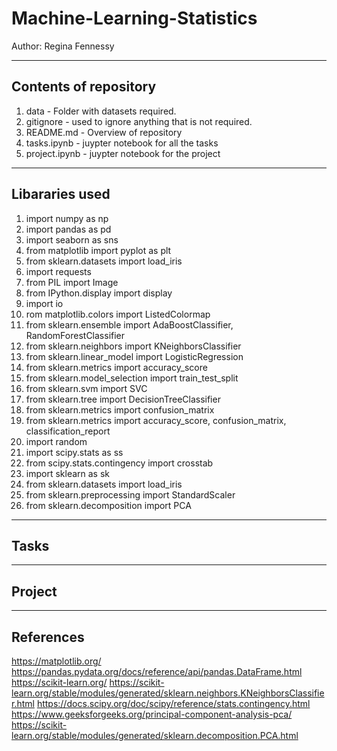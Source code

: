 # Machine-Learning-Statistics

Author: Regina Fennessy

***

## Contents of repository
1. data - Folder with datasets required.
2. gitignore - used to ignore anything that is not required.
3. README.md - Overview of repository
4. tasks.ipynb - juypter notebook for all the tasks
5. project.ipynb - juypter notebook for the project


***

## Libararies used

1. import numpy as np
2. import pandas as pd
3. import seaborn as sns
4. from matplotlib import pyplot as plt
5. from sklearn.datasets import load_iris
6. import requests
7. from PIL import Image
8. from IPython.display import display
9. import io
10. rom matplotlib.colors import ListedColormap
11. from sklearn.ensemble import AdaBoostClassifier, RandomForestClassifier
12. from sklearn.neighbors import KNeighborsClassifier
13. from sklearn.linear_model import LogisticRegression
14. from sklearn.metrics import accuracy_score
15. from sklearn.model_selection import train_test_split
16. from sklearn.svm import SVC
17. from sklearn.tree import DecisionTreeClassifier
18. from sklearn.metrics import confusion_matrix
19. from sklearn.metrics import accuracy_score, confusion_matrix, classification_report
20. import random
21. import scipy.stats as ss
22. from scipy.stats.contingency import crosstab
23. import sklearn as sk
24. from sklearn.datasets import load_iris
25. from sklearn.preprocessing import StandardScaler
26. from sklearn.decomposition import PCA


***
## Tasks


***
## Project


***
## References
https://matplotlib.org/
https://pandas.pydata.org/docs/reference/api/pandas.DataFrame.html
https://scikit-learn.org/
https://scikit-learn.org/stable/modules/generated/sklearn.neighbors.KNeighborsClassifier.html
https://docs.scipy.org/doc/scipy/reference/stats.contingency.html
https://www.geeksforgeeks.org/principal-component-analysis-pca/
https://scikit-learn.org/stable/modules/generated/sklearn.decomposition.PCA.html

